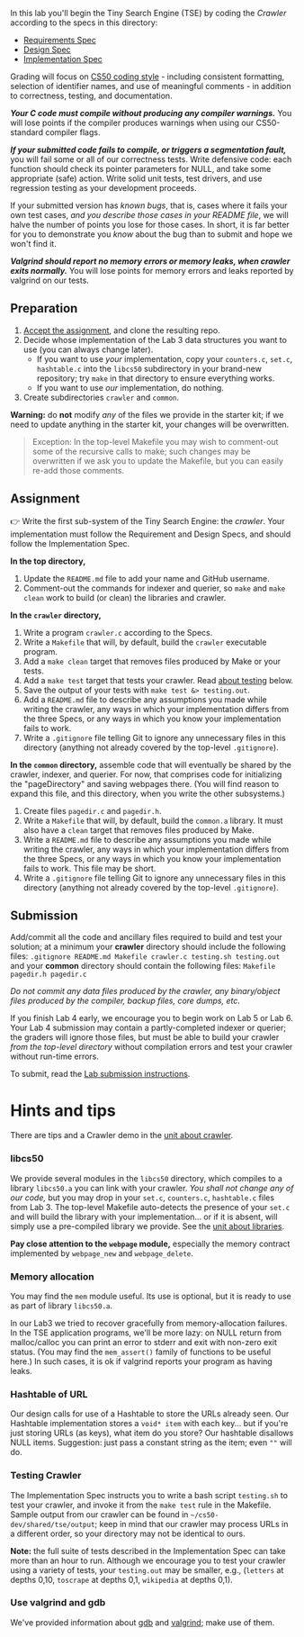 In this lab you'll begin the Tiny Search Engine (TSE) by coding the *Crawler* according to the specs in this directory:

* [Requirements Spec](REQUIREMENTS.md)
* [Design Spec](DESIGN.md)
* [Implementation Spec](IMPLEMENTATION.md)

Grading will focus on [CS50 coding style](https://github.com/CS50DartmouthFA25/home/blob/main/logistics/style.md) - including consistent formatting, selection of identifier names, and use of meaningful comments - in addition to correctness, testing, and documentation.

***Your C code must compile without producing any compiler warnings.***  You will lose points if the compiler produces warnings when using our CS50-standard compiler flags.

***If your submitted code fails to compile, or triggers a segmentation fault,*** you will fail some or all of our correctness tests.
Write defensive code: each function should check its pointer parameters for NULL, and take some appropriate (safe) action.
Write solid unit tests, test drivers, and use regression testing as your development proceeds.

If your submitted version has *known bugs*, that is, cases where it fails your own test cases, *and you describe those cases in your README file*, we will halve the number of points you lose for those cases.
In short, it is far better for you to demonstrate you *know* about the bug than to submit and hope we won't find it.

***Valgrind should report no memory errors or memory leaks, when crawler exits normally.***
You will lose points for memory errors and leaks reported by valgrind on our tests.

## Preparation

1. [Accept the assignment](https://classroom.github.com/a/phOqX7q9), and clone the resulting repo.
1. Decide whose implementation of the Lab 3 data structures you want to use (you can always change later).
   * If you want to use *your* implementation, copy your `counters.c`, `set.c`, `hashtable.c` into the `libcs50` subdirectory in your brand-new repository; try `make` in that directory to ensure everything works.
   * If you want to use *our* implementation, do nothing.
1. Create subdirectories `crawler` and `common`.

**Warning:** do **not** modify *any* of the files we provide in the starter kit; if we need to update anything in the starter kit, your changes will be overwritten.

> Exception: In the top-level Makefile you may wish to comment-out some of the recursive calls to make; such changes may be overwritten if we ask you to update the Makefile, but you can easily re-add those comments.

## Assignment

:point_right: 
Write the first sub-system of the Tiny Search Engine: the *crawler*.
Your implementation must follow the Requirement and Design Specs, and should follow the Implementation Spec.

**In the top directory,**

 1. Update the `README.md` file to add your name and GitHub username.
 2. Comment-out the commands for indexer and querier, so `make` and `make clean` work to build (or clean) the libraries and crawler.

**In the `crawler` directory,**

 1. Write a program `crawler.c` according to the Specs.
 1. Write a `Makefile` that will, by default, build the `crawler` executable program.
 1. Add a `make clean` target that removes files produced by Make or your tests.
 1. Add a `make test` target that tests your crawler.
    Read [about testing](#testing-crawler) below.
 1. Save the output of your tests with `make test &> testing.out`.
 1. Add a `README.md` file to describe any assumptions you made while writing the crawler, any ways in which your implementation differs from the three Specs, or any ways in which you know your implementation fails to work.
 1. Write a `.gitignore` file telling Git to ignore any unnecessary files in this directory (anything not already covered by the top-level `.gitignore`).

**In the `common` directory,** assemble code that will eventually be shared by the crawler, indexer, and querier.
For now, that comprises code for initializing the "pageDirectory" and saving webpages there.
(You will find reason to expand this file, and this directory, when you write the other subsystems.)

 1. Create files `pagedir.c` and `pagedir.h`.
 1. Write a `Makefile` that will, by default, build the `common.a` library.
    It must also have a `clean` target that removes files produced by Make.
 1. Write a `README.md` file to describe any assumptions you made while writing the crawler, any ways in which your implementation differs from the three Specs, or any ways in which you know your implementation fails to work. This file may be short.
 1. Write a `.gitignore` file telling Git to ignore any unnecessary files in this directory (anything not already covered by the top-level `.gitignore`).

## Submission

Add/commit all the code and ancillary files required to build and test your solution; at a minimum your **crawler** directory should include the following files:
`.gitignore README.md Makefile crawler.c testing.sh testing.out`
and your **common** directory should contain the following files:
`Makefile pagedir.h pagedir.c`

*Do not commit any data files produced by the crawler, any binary/object files produced by the compiler, backup files, core dumps, etc.*

If you finish Lab 4 early, we encourage you to begin work on Lab 5 or Lab 6.
Your Lab 4 submission may contain a partly-completed indexer or querier; the graders will ignore those files, but must be able to build your crawler *from the top-level directory* without compilation errors and test your crawler without run-time errors.

To submit, read the [Lab submission instructions](https://github.com/CS50DartmouthFA25/home/blob/main/logistics/submit.md).

# Hints and tips

There are tips and a Crawler demo in the [unit about crawler](https://github.com/CS50DartmouthFA25/home/blob/main/knowledge/units/crawler.md).

### libcs50

We provide several modules in the `libcs50` directory, which compiles to a library `libcs50.a` you can link with your crawler.
*You shall not change any of our code,*  but you may drop in your `set.c`, `counters.c`, `hashtable.c` files from Lab 3.
The top-level Makefile auto-detects the presence of your `set.c` and will build the library with your implementation... or if it is absent, will simply use a pre-compiled library we provide.
See the [unit about libraries](https://github.com/CS50DartmouthFA25/home/blob/main/knowledge/units/libraries.md).

**Pay close attention to the `webpage` module,**
especially the memory contract implemented by `webpage_new` and `webpage_delete`.

### Memory allocation

You may find the `mem` module useful.
Its use is optional, but it is ready to use as part of library `libcs50.a`.

In our Lab3 we tried to recover gracefully from memory-allocation failures.
In the TSE application programs, we'll be more lazy: on NULL return from malloc/calloc you can print an error to stderr and exit with non-zero exit status.
(You may find the `mem_assert()` family of functions to be useful here.)
In such cases, it is ok if valgrind reports your program as having leaks.

### Hashtable of URL

Our design calls for use of a Hashtable to store the URLs already seen.
Our Hashtable implementation stores a `void* item` with each key... but if you're just storing URLs (as keys), what item do you store?
Our hashtable disallows NULL items.
Suggestion: just pass a constant string as the item; even `""` will do.

### Testing Crawler

The Implementation Spec instructs you to write a bash script `testing.sh` to test your crawler, and invoke it from the `make test` rule in the Makefile.
Sample output from our crawler can be found in `~/cs50-dev/shared/tse/output`;
keep in mind that our crawler may process URLs in a different order, so your directory may not be identical to ours.

**Note:** the full suite of tests described in the Implementation Spec can take more than an hour to run.
Although we encourage you to test your crawler using a variety of tests, your `testing.out` may be smaller, e.g., (`letters` at depths 0,10, `toscrape` at depths 0,1, `wikipedia` at depths 0,1).

### Use valgrind and gdb

We've provided information about [gdb](https://github.com/CS50DartmouthFA25/home/blob/main/knowledge/units/gdb.md) and [valgrind](https://github.com/CS50DartmouthFA25/home/blob/main/knowledge/units/valgrind.md); make use of them.
